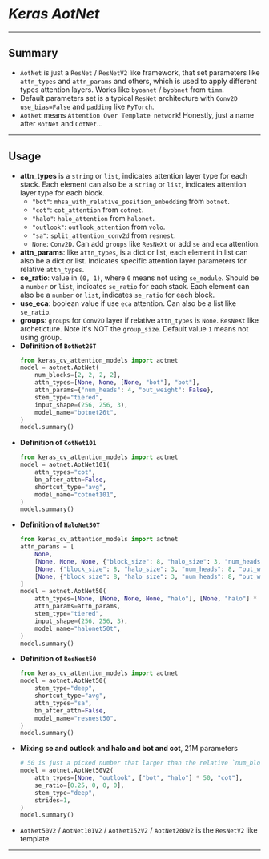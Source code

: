 # ___Keras AotNet___
***

## Summary
  - `AotNet` is just a `ResNet` / `ResNetV2` like framework, that set parameters like `attn_types` and `attn_params` and others, which is used to apply different types attention layers. Works like `byoanet` / `byobnet` from `timm`.
  - Default parameters set is a typical `ResNet` architecture with `Conv2D use_bias=False` and `padding` like `PyTorch`.
  - `AotNet` means `Attention Over Template network`! Honestly, just a name after `BotNet` and `CotNet`...
***

## Usage
  - **attn_types** is a `string` or `list`, indicates attention layer type for each stack. Each element can also be a `string` or `list`, indicates attention layer type for each block.
    - `"bot"`: `mhsa_with_relative_position_embedding` from `botnet`.
    - `"cot"`: `cot_attention` from `cotnet`.
    - `"halo"`: `halo_attention` from `halonet`.
    - `"outlook"`: `outlook_attention` from `volo`.
    - `"sa"`: `split_attention_conv2d` from `resnest`.
    - `None`: `Conv2D`. Can add `groups` like `ResNeXt` or add `se` and `eca` attention.
  - **attn_params**: like `attn_types`, is a dict or list, each element in list can also be a dict or list. Indicates specific attention layer parameters for relative `attn_types`.
  - **se_ratio**: value in `(0, 1)`, where `0` means not using `se_module`. Should be a `number` or `list`, indicates `se_ratio` for each stack. Each element can also be a `number` or `list`, indicates `se_ratio` for each block.
  - **use_eca**: boolean value if use `eca` attention. Can also be a list like `se_ratio`.
  - **groups**: `groups` for `Conv2D` layer if relative `attn_types` is `None`. `ResNeXt` like archeticture. Note it's NOT the `group_size`. Default value `1` means not using group.
  - **Definition of `BotNet26T`**
    ```py
    from keras_cv_attention_models import aotnet
    model = aotnet.AotNet(
        num_blocks=[2, 2, 2, 2],
        attn_types=[None, None, [None, "bot"], "bot"],
        attn_params={"num_heads": 4, "out_weight": False},
        stem_type="tiered",
        input_shape=(256, 256, 3),
        model_name="botnet26t",
    )
    model.summary()
    ```
  - **Definition of `CotNet101`**
    ```py
    from keras_cv_attention_models import aotnet
    model = aotnet.AotNet101(
        attn_types="cot",
        bn_after_attn=False,
        shortcut_type="avg",
        model_name="cotnet101",
    )
    model.summary()
    ```
  - **Definition of `HaloNet50T`**
    ```py
    from keras_cv_attention_models import aotnet
    attn_params = [
        None,
        [None, None, None, {"block_size": 8, "halo_size": 3, "num_heads": 4, "out_weight": False}],
        [None, {"block_size": 8, "halo_size": 3, "num_heads": 8, "out_weight": False}] * 3,
        [None, {"block_size": 8, "halo_size": 3, "num_heads": 8, "out_weight": False}, None],
    ]
    model = aotnet.AotNet50(
        attn_types=[None, [None, None, None, "halo"], [None, "halo"] * 3, [None, "halo", None]],
        attn_params=attn_params,
        stem_type="tiered",
        input_shape=(256, 256, 3),
        model_name="halonet50t",
    )
    model.summary()
    ```
  - **Definition of `ResNest50`**
    ```py
    from keras_cv_attention_models import aotnet
    model = aotnet.AotNet50(
        stem_type="deep",
        shortcut_type="avg",
        attn_types="sa",
        bn_after_attn=False,
        model_name="resnest50",
    )
    model.summary()
    ```
  - **Mixing se and outlook and halo and bot and cot**, 21M parameters
    ```py
    # 50 is just a picked number that larger than the relative `num_block`
    model = aotnet.AotNet50V2(
        attn_types=[None, "outlook", ["bot", "halo"] * 50, "cot"],
        se_ratio=[0.25, 0, 0, 0],
        stem_type="deep",
        strides=1,
    )
    model.summary()
    ```
  - `AotNet50V2` / `AotNet101V2` / `AotNet152V2` / `AotNet200V2` is the `ResNetV2` like template.
***
